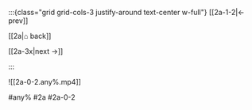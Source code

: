 :::{class="grid grid-cols-3 justify-around text-center w-full"}
[[2a-1-2|← prev]]

[[2a|⌂ back]]

[[2a-3x|next →]]

:::

![[2a-0-2.any%.mp4]]

#any% #2a #2a-0-2